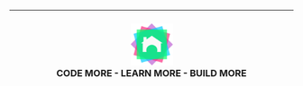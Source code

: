 
***
<h3 align="center"> 
  <img src="https://github.com/Chingu-cohorts/voyage-wiki/blob/development/images/chingu.png" width="75" height="75">
  <br>
  CODE MORE - LEARN MORE - BUILD MORE
</h3>